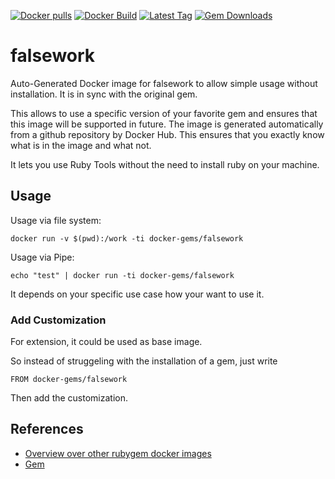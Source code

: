 [![Docker pulls](https://img.shields.io/docker/pulls/rubygem/falsework.svg)](https://hub.docker.com/r/rubygem/falsework/)
[![Docker Build](https://img.shields.io/docker/automated/rubygem/falsework.svg)](https://hub.docker.com/r/rubygem/falsework/)
[![Latest Tag](https://img.shields.io/github/tag/docker-rubygem/falsework.svg)](https://hub.docker.com/r/rubygem/falsework/)
[![Gem Downloads](https://img.shields.io/gem/dt/falsework.svg)](https://rubygems.org/gems/falsework/)
# falsework

Auto-Generated Docker image for falsework to allow simple usage without installation.
It is in sync with the original gem.

This allows to use a specific version of your favorite gem and ensures that this image will be supported in future.
The image is generated automatically from a github repository by Docker Hub.
This ensures that you exactly know what is in the image and what not.

It lets you use Ruby Tools without the need to install ruby on your machine.

## Usage

Usage via file system:

`docker run -v $(pwd):/work -ti docker-gems/falsework`

Usage via Pipe:

`echo "test" | docker run -ti docker-gems/falsework`

It depends on your specific use case how your want to use it.

### Add Customization

For extension, it could be used as base image.

So instead of struggeling with the installation of a gem, just write

`FROM docker-gems/falsework`

Then add the customization.

## References

 - [Overview over other rubygem docker images](https://github.com/thinkbot/docker-rubygem)
 - [Gem](https://rubygems.org/gems/falsework/)

